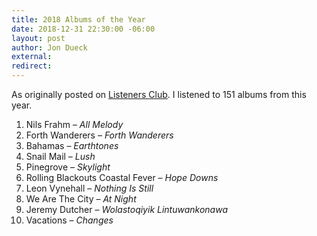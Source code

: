 ```yaml
---
title: 2018 Albums of the Year
date: 2018-12-31 22:30:00 -06:00
layout: post
author: Jon Dueck
external: 
redirect: 
---
```


As originally posted on [Listeners Club](https://listenersclub.ca/). I listened to 151 albums from this year.

1. Nils Frahm – *All Melody*
2. Forth Wanderers – *Forth Wanderers*
3. Bahamas – *Earthtones*
4. Snail Mail – *Lush*
5. Pinegrove – *Skylight*
6. Rolling Blackouts Coastal Fever – *Hope Downs*
7. Leon Vynehall – *Nothing Is Still*
8. We Are The City – *At Night*
9. Jeremy Dutcher – *Wolastoqiyik Lintuwankonawa*
10. Vacations – *Changes*
